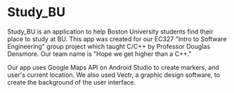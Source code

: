# Study_BU
Study_BU is an application to help Boston University students find their place to study at BU. This app was created for our EC327 "Intro to Software Engineering" group project which taught C/C++ by Professor Douglas Densmore. Our team name is "Hope we get higher than a C++." 

Our app uses Google Maps API on Android Studio to create markers, and user's current location. We also used Vectr, a graphic design software, to create the background of the user interface. 
 
